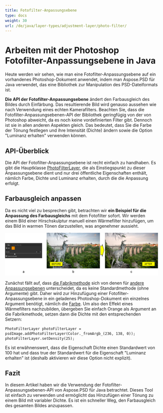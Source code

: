 ```yaml
---
title: Fotofilter-Anpassungsebene
type: docs
weight: 30
url: /de/java/layer-types/adjustment-layer/photo-filter/
---
```


# Arbeiten mit der Photoshop Fotofilter-Anpassungsebene in Java

Heute werden wir sehen, wie man eine Fotofilter-Anpassungsebene auf ein vorhandenes Photoshop-Dokument anwendet, indem man Aspose.PSD für Java verwendet, das eine Bibliothek zur Manipulation des PSD-Dateiformats ist.

**Die API der Fotofilter-Anpassungsebene** ändert den Farbausgleich des Bildes durch Einfärbung. Das resultierende Bild wird genauso aussehen wie nach Verwendung eines echten Kamerafilters. Beachten Sie, dass die Fotofilter-Anpassungsebenen-API der Bibliothek geringfügig von der von Photoshop abweicht, da es noch keine vordefinierten Filter gibt. Dennoch ist sie in allen anderen Aspekten gleich. Das bedeutet, dass Sie die Farbe der Tönung festlegen und ihre Intensität (Dichte) ändern sowie die Option "Luminanz erhalten" verwenden können.

## API-Überblick

Die API der Fotofilter-Anpassungsebene ist recht einfach zu handhaben. Es gibt die Hauptklasse [PhotoFilterLayer](https://reference.aspose.com/psd/java/com.aspose.psd.fileformats.psd.layers.adjustmentlayers/photofilterlayer), die als Einstiegspunkt zu dieser Anpassungsebene dient und nur drei öffentliche Eigenschaften enthält, nämlich Farbe, Dichte und Luminanz erhalten, durch die die Anpassung erfolgt.

## Farbausgleich anpassen

Da es nicht viel zu besprechen gibt, betrachten wir **ein Beispiel für die Anpassung des Farbausgleichs** mit dem Fotofilter sofort. Wir werden einem Bild einer Hirschskulptur manuell einen Wärmefilter hinzufügen, um das Bild in warmen Tönen darzustellen, was angenehmer aussieht.

![Beispiel für die Fotofilter-Anpassungsebene](photo-filter-adjustment-layer-figure-1.png)

Zunächst fällt auf, dass [die Fabrikmethode](https://reference.aspose.com/psd/java/com.aspose.psd.fileformats.psd/PsdImage#addPhotoFilterLayer-com.aspose.psd.Color-) sich von denen für [andere Anpassungsebenen](https://docs.aspose.com/display/psdjava/PSD+Adjustment+Layers) unterscheidet, da es keine Standardmethode (ohne Argumente) gibt. Daher wird zur Hinzufügung einer Fotofilter-Anpassungsebene in ein geladenes Photoshop-Dokument ein einzelnes Argument benötigt, nämlich die [Farbe](https://reference.aspose.com/psd/java/com.aspose.psd/Color). Um also den Effekt eines Wärmefilters nachzubilden, übergeben Sie einfach Orange als Argument an die Fabrikmethode, setzen dann die Dichte mit den entsprechenden Setzern:

    PhotoFilterLayer photoFilterLayer = psdImage.addPhotoFilterLayer(Color._fromArgb_(236, 138, 0));
    photoFilterLayer.setDensity(25);

Es ist erwähnenswert, dass die Eigenschaft Dichte einen Standardwert von 100 hat und dass true der Standardwert für die Eigenschaft "Luminanz erhalten" ist (deshalb aktivieren wir diese Option nicht explizit).

## Fazit

In diesem Artikel haben wir die Verwendung der Fotofilter-Anpassungsebenen-API von Aspose.PSD für Java betrachtet. Dieses Tool ist einfach zu verwenden und ermöglicht das Hinzufügen einer Tönung zu einem Bild mit variabler Dichte. Es ist ein schneller Weg, den Farbausgleich des gesamten Bildes anzupassen.
